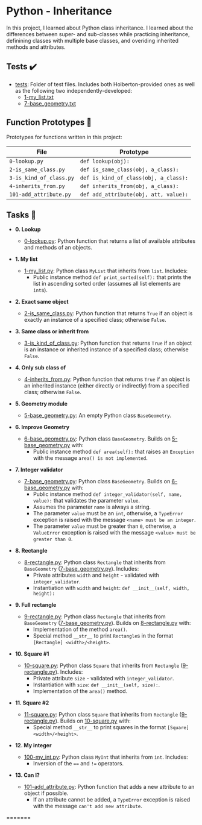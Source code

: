 
# Python - Inheritance

In this project, I learned about Python class inheritance. I learned about the
differences between super- and sub-classes while practicing inheritance,
definining classes with multiple base classes, and overiding inherited methods
and attributes.

## Tests :heavy_check_mark:

* [tests](./tests): Folder of test files. Includes both Holberton-provided ones
as well as the following two independently-developed:
    * [1-my_list.txt](./1-my_list.txt)
    * [7-base_geometry.txt](./7-base_geometry.txt)

## Function Prototypes :floppy_disk:

Prototypes for functions written in this project:

| File                    | Prototype                             |
| ----------------------- | ------------------------------------- |
| `0-lookup.py`           | `def lookup(obj):`                    |
| `2-is_same_class.py`    | `def is_same_class(obj, a_class):`    |
| `3-is_kind_of_class.py` | `def is_kind_of_class(obj, a_class):` |
| `4-inherits_from.py`    | `def inherits_from(obj, a_class):`    |
| `101-add_attribute.py`  | `def add_attribute(obj, att, value):` |

## Tasks :page_with_curl:

* **0. Lookup**
  * [0-lookup.py](./0-lookup.py): Python function that returns a list of available attributes
  and methods of an objects.

* **1. My list**
  * [1-my_list.py](./1-my_list.py): Python class `MyList` that inherits from `list`. Includes:
    * Public instance method `def print_sorted(self):` that prints the list in
    ascending sorted order (assumes all list elements are `int`s).

* **2. Exact same object**
  * [2-is_same_class.py](./2-is_same_class.py): Python function that returns `True` if an object is
  exactly an instance of a specified class; otherwise `False`.

* **3. Same class or inherit from**
  * [3-is_kind_of_class.py](./3-is_kind_of_class.py): Python function that returns `True` if an object is
  an instance or inherited instance of a specified class; otherwise `False`.

* **4. Only sub class of**
  * [4-inherits_from.py](./4-inherits_from.py): Python function that returns `True` if an object is
  an inherited instance (either directly or indirectly) from a specified class;
  otherwise `False`.

* **5. Geometry module**
  * [5-base_geometry.py](./5-base_geometry.py): An empty Python class `BaseGeometry`.

* **6. Improve Geometry**
  * [6-base_geometry.py](./6-base_geometry.py): Python class `BaseGeometry`. Builds on
  [5-base_geometry.py](./5-base_geometry.py) with:
    * Public instance method `def area(self):` that raises an `Exception` with
    the message `area() is not implemented`.

* **7. Integer validator**
  * [7-base_geometry.py](./7-base_geometry.py): Python class `BaseGeometry`. Builds on
  [6-base_geometry.py](./6-base_geometry.py) with:
    * Public instance method `def integer_validator(self, name, value):` that
    validates the parameter `value`.
    * Assumes the parameter `name` is always a string.
    * The parameter `value` must be an `int`, otherwise, a `TypeError` exception
    is raised with the message `<name> must be an integer`.
    * The parameter `value` must be greater than `0`, otherwise, a
    `ValueError` exception is raised with the message `<value> must be greater
    than 0`.

* **8. Rectangle**
  * [8-rectangle.py](./8-rectangle.py): Python class `Rectangle` that inherits from `BaseGeometry`
  ([7-base_geometry.py](./7-base_geometry.py)). Includes:
    * Private attributes `width` and `height` - validated with `integer_validator`.
    * Instantiation with `width` and `height`: `def __init__(self, width, height):`

* **9. Full rectangle**
  * [9-rectangle.py](./9-rectangle.py): Python class `Rectangle` that inherits from `BaseGeometry`
  ([7-base_geometry.py](./7-base_geometry.py)). Builds on [8-rectangle.py](./8-rectangle.py) with:
    * Implementation of the method `area()`.
    * Special method `__str__` to print `Rectangle`s in the format `[Rectangle]
    <width>/<height>`.

* **10. Square #1**
  * [10-square.py](./10-square.py): Python class `Square` that inherits from `Rectangle`
  ([9-rectangle.py](./9-rectangle.py)). Includes:
    * Private attribute `size` - validated with `integer_validator`.
    * Instantiation with `size`: `def __init__(self, size):`.
    * Implementation of the `area()` method.

* **11. Square #2**
  * [11-square.py](./11-square.py): Python class `Square` that inherits from `Rectangle`
  ([9-rectangle.py](./9-rectangle.py)). Builds on [10-square.py](./10-square.py) with:
    * Special method `__str__` to print squares in the format `[Square]
    <width>/<height>`.

* **12. My integer**
  * [100-my_int.py](./100-my_int.py): Python class `MyInt` that inherits from `int`. Includes:
    * Inversion of the `==` and `!=` operators.

* **13. Can I?**
  * [101-add_attribute.py](./101-add_attribute.py): Python function that adds a new attribute to an
  object if possible.
    * If an attribute cannot be added, a `TypeError` exception is raised with the
    message `can't add new attribute`.

=======

